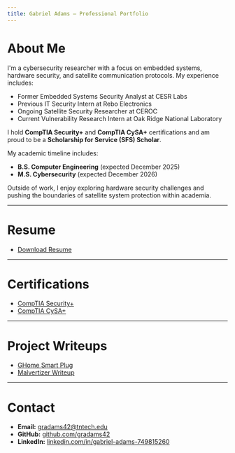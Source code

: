 ```yaml
---
title: Gabriel Adams – Professional Portfolio
---
```


# About Me
I'm a cybersecurity researcher with a focus on embedded systems, hardware security, and satellite communication protocols. My experience includes:

- Former Embedded Systems Security Analyst at CESR Labs  
- Previous IT Security Intern at Rebo Electronics  
- Ongoing Satellite Security Researcher at CEROC  
- Current Vulnerability Research Intern at Oak Ridge National Laboratory  

I hold **CompTIA Security+** and **CompTIA CySA+** certifications and am proud to be a **Scholarship for Service (SFS) Scholar**.  

My academic timeline includes:  
- **B.S. Computer Engineering** (expected December 2025)  
- **M.S. Cybersecurity** (expected December 2026)  

Outside of work, I enjoy exploring hardware security challenges and pushing the boundaries of satellite system protection within academia.

---

# Resume
- [Download Resume](./Adams_Gabriel_Resume.pdf)

---

# Certifications
- [CompTIA Security+](./CompTIA_Security+_ce_certificate.pdf)  
- [CompTIA CySA+](./CompTIA_CySA+_ce_certificate.pdf)

---

# Project Writeups
- [GHome Smart Plug](./GHomeSmartPlugWriteup.pdf)  
- [Malvertizer Writeup](./MalvertizerWriteup.pdf)

---

# Contact
- **Email:** [gradams42@tntech.edu](mailto:gradams42@tntech.edu)  
- **GitHub:** [github.com/gradams42](https://github.com/gradams42)  
- **LinkedIn:** [linkedin.com/in/gabriel-adams-749815260](https://www.linkedin.com/in/gabriel-adams-749815260)
